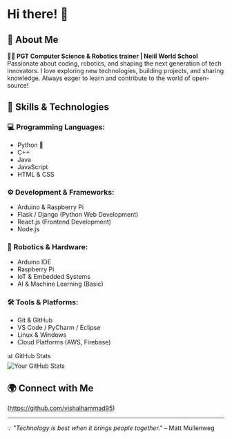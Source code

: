 # Hi there! 👋

## 🚀 About Me  
**👨‍🏫 PGT Computer Science & Robotics trainer | Neiil World School**  
Passionate about coding, robotics, and shaping the next generation of tech innovators. I love exploring new technologies, building projects, and sharing knowledge. Always eager to learn and contribute to the world of open-source!  

## 🔧 Skills & Technologies  

### 💻 Programming Languages:  
- Python 🐍  
- C++  
- Java  
- JavaScript  
- HTML & CSS  

### ⚙️ Development & Frameworks:  
- Arduino & Raspberry Pi  
- Flask / Django (Python Web Development)  
- React.js (Frontend Development)  
- Node.js  

### 🤖 Robotics & Hardware:  
- Arduino IDE  
- Raspberry Pi  
- IoT & Embedded Systems  
- AI & Machine Learning (Basic)  

### 🛠️ Tools & Platforms:  
- Git & GitHub  
- VS Code / PyCharm / Eclipse  
- Linux & Windows  
- Cloud Platforms (AWS, Firebase)  

📊 GitHub Stats  
![Your GitHub Stats](https://github-readme-stats.vercel.app/api?username=vishalhammad95&show_icons=true&theme=dark)  

## 🌍 Connect with Me  
(https://github.com/vishalhammad95)  

---  
💡 *"Technology is best when it brings people together."* – Matt Mullenweg  
